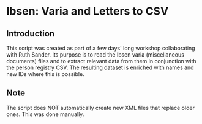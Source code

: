 # Ibsen: Varia and Letters to CSV
## Introduction
This script was created as part of a few days' long workshop collaborating with Ruth Sander. Its purpose is to read the Ibsen varia (miscellaneous documents) files and to extract relevant data from them in conjunction with the person registry CSV. The resulting dataset is enriched with names and new IDs where this is possible.

## Note
The script does NOT automatically create new XML files that replace older ones. This was done manually.

